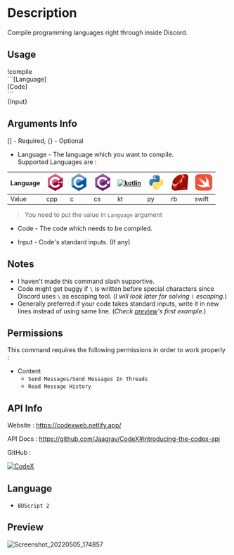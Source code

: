 # Description
Compile programming languages right through inside Discord.

## Usage
!compile\
&#96;&#96;&#96;[Language]\
[Code]\
&#96;&#96;&#96;\
{Input}

## Arguments Info
[] - Required, {} - Optional

-  Language - The language which you want to compile.\
Supported Languages are :

| Language | <a href="https://en.wikipedia.org/wiki/C%2B%2B" target="_blank" rel="noreferrer"> <img src="https://raw.githubusercontent.com/devicons/devicon/master/icons/cplusplus/cplusplus-original.svg" alt="cplusplus" width="40" height="40"/> | <a href="https://www.cprogramming.com/" target="_blank" rel="noreferrer"> <img src="https://raw.githubusercontent.com/devicons/devicon/master/icons/c/c-original.svg" alt="c" width="40" height="40"/> </a> | <a href="https://www.w3schools.com/cs/" target="_blank" rel="noreferrer"> <img src="https://raw.githubusercontent.com/devicons/devicon/master/icons/csharp/csharp-original.svg" alt="csharp" width="40" height="40"/> </a>  | <a href="https://kotlinlang.org" target="_blank" rel="noreferrer"> <img src="https://www.vectorlogo.zone/logos/kotlinlang/kotlinlang-icon.svg" alt="kotlin" width="40" height="40"/> </a> | <a href="https://www.python.org" target="_blank" rel="noreferrer"> <img src="https://raw.githubusercontent.com/devicons/devicon/master/icons/python/python-original.svg" alt="python" width="40" height="40"/> </a> | <a href="https://www.ruby-lang.org/en/" target="_blank" rel="noreferrer"> <img src="https://raw.githubusercontent.com/devicons/devicon/master/icons/ruby/ruby-original.svg" alt="ruby" width="40" height="40"/> </a> | <a href="https://developer.apple.com/swift/" target="_blank" rel="noreferrer"> <img src="https://raw.githubusercontent.com/devicons/devicon/master/icons/swift/swift-original.svg" alt="swift" width="40" height="40"/> </a> |
| ------| -----| --- | --- | ----- | -----|-----|-----|
| Value | cpp | c | cs | kt| py | rb | swift |


> You need to put the value in ` Language ` argument

- Code - The code which needs to be compiled.

- Input - Code's standard inputs. (If any)

## Notes
- I haven't made this command slash supportive.
- Code might get buggy if ` \ ` is written before special characters since Discord uses ` \ ` as escaping tool. (_I will look later for solving ` \ ` escaping._)
- Generally preferred if your code takes standard inputs, write it in new lines instead  of using same line. (_Check [preview](#preview)'s first example._)

## Permissions
This command requires the following permissions in order to work properly :

- Content
   - ` Send Messages/Send Messages In Threads `
   - ` Read Message History `

## API Info
Website : https://codexweb.netlify.app/

API Docs : https://github.com/Jaagrav/CodeX#introducing-the-codex-api

GitHub :

[![CodeX](https://github-readme-stats.vercel.app/api/pin/?username=Jaagrav&repo=CodeX&theme=dark&hide_border=true)](https://github.com/Jaagrav/CodeX)

## Language
- ` BDScript 2 `

## Preview
![Screenshot_20220505_174857](https://user-images.githubusercontent.com/95774950/166925611-dd55455b-cac1-4fc5-a0c2-357b18619f08.png)
